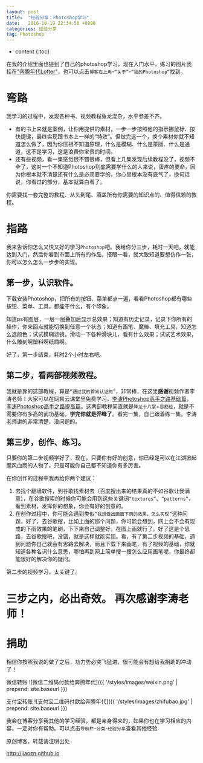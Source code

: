 ```yaml
---
layout: post
title:  "经验分享：Photoshop学习"
date:   2016-10-19 22:34:50 +0800 
categories: 经验分享
tag: Photoshop
---
```


* content
{:toc}






在我的介绍里面也提到了自己的photoshop学习，现在入门水平，练习的图片我挂在["奔腾年代Lofter"](http://myladyjava.lofter.com/)，也可以点击`博客右上角`-`“关于”`-`“我的Photoshop”`找到。

弯路
==========

我学习的过程中，发现各种书、视频教程鱼龙混杂，水平参差不齐。

- 有的书上来就是案例，让你用提供的素材，一步一步按照他的指示挪鼠标、按快捷键，最终实现跟书本上一样的“特效”。但做完这一个，换个素材你就不知道怎么做了，因为你压根不知道原理，什么是模糊、什么是蒙版、什么是通道，这不是学习，这是浪费你宝贵的时间。
- 还有些视频，看一集感觉很不错很棒，但看上几集发现后续教程没了，视频不全了，这对一个不知道Photoshop到底需要学什么的人来说，蛋疼的要命，因为你根本就不清楚还有什么是必须要学的，你心里根本没有底气了，换句话说，你看过的部分，基本就算白看了。

你需要找一套完整的教程、从头到尾、涵盖所有你需要的知识点的、值得信赖的教程。

指路
==========

我来告诉你怎么又快又好的学习`Photoshop`吧。我给你分三步，耗时一天吧，就能达到入门，然后你看到市面上所有的作品，搭眼一看，就大致知道要想仿作一张，你可以怎么怎么一步步的实现。

第一步，认识软件。
----------

下载安装Photoshop，把所有的按钮、菜单都点一遍，看看Photoshop都有哪些按钮、菜单、工具，都能干什么，有个印象。

知道ps有图层，一层一层叠加后显示总效果；知道有历史记录，记录下你所有的操作，你来回点就能切换到任意一个状态；知道有画笔、魔棒、填充工具，知道怎么选颜色；试试模糊滤镜，滑动一下各种滑块儿，看有什么效果；试试艺术效果，什么雕刻啊塑料啊纸屑啊。

好了，第一步结束，耗时2个小时左右吧。

第二步，看两部视频教程。
----------

我就是靠的这部教程，算是`“通过我的首肯认证的”`，非常棒，在这里**感谢**视频作者李涛老师！大家可以在网易云课堂里免费学习，[李涛Photoshop高手之路基础篇](http://study.163.com/course/courseMain.htm?courseId=203001)，[李涛Photoshop高手之路提高篇](http://study.163.com/course/courseMain.htm?courseId=197001)。这两部教程简直就是`降龙十八掌`+`易筋经`，就是不需要你有多高的武功基础，**学完你就是乔峰了**。看完一集，自己跟着练一集。李涛老师讲的非常清楚，没问题的。

第三步，创作、练习。
----------

只要你的第二步视频学好了，现在，只要你有好的创意，你已经是可以在江湖掀起腥风血雨的人物了，只是可能你自己都不知道你有多厉害。

在你创作的过程中我再给你两个建议：


1. 去找个翻墙软件，到谷歌找素材去（百度搜出来的结果真的不如谷歌让我满意），在谷歌搜索的时候你可能会用到这些关键词`“textures”`、`“patterns”`，看到素材，发挥你的想象，你会有好的创意的。
2. 在创作过程中，你可能会遇到类似`“我想做出画面下雨的效果，怎么实现”`这种问题，好了，去谷歌搜，比如上面的那个问题，你可能会想到，网上会不会有现成的下雨效果的笔刷，下下来自己调整好，在图上画就行了。好了这是个思路，去谷歌搜吧，没错，就是这样就能实现。看，有了第二步视频的基础，遇到问题你自己就会有思路去解决，而且下载下来画笔，有了视频的基础，你就知道各种名词什么意思，哪怕再到网上简单搜一搜怎么应用画笔呢，你最终都能很好的解决你的疑问。

第二步的视频学习，太关键了。

三步之内，必出奇效。
再次感谢李涛老师！
===========


捐助
===========
相信你按照我说的做了之后，功力势必突飞猛进，很可能会有想给我捐助的冲动了！

微信转账
![微信二维码付款给奔腾年代]({{ '/styles/images/weixin.png' | prepend: site.baseurl }})

支付宝转账
![支付宝二维码付款给奔腾年代]({{ '/styles/images/zhifubao.jpg' | prepend: site.baseurl }})





我会在博客分享我其他的学习经验，都是亲身得来的，如果你也在学习相应的内容，一定对你有帮助。可以点击`导航栏`-`分类`-`经验分享`查看其他经验

原创博客，转载请注明出处

http://jiaozn.github.io